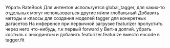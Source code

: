 Убрать RateBook
Для интентов используется global_tagger, для каких-то отдельных могут использоваться другие и/или глобальный
Добавить методы и классы для создания моделей tagger для конкретных датасетов
На инференсе при первичной загрузке featurizer пропустить через него что-нибудь, т.к первый forward у Bert-а долгий.
убрать костыль с энкодингом и добавить featurizer.featurize вместо encode в tagger.fit